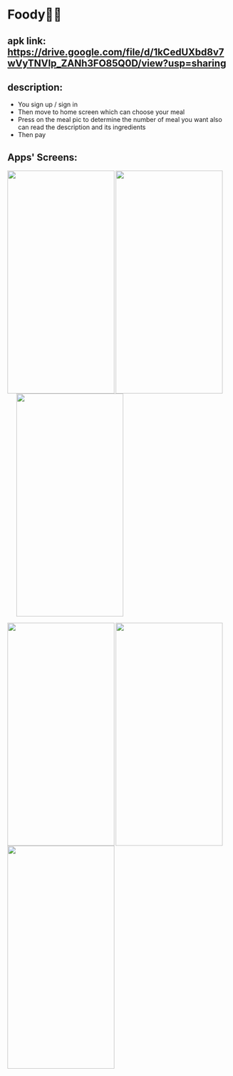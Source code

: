 # Foody🍔🍟

## apk link: https://drive.google.com/file/d/1kCedUXbd8v7wVyTNVIp_ZANh3FO85Q0D/view?usp=sharing

## description: 
- You sign up / sign in
- Then move to home screen which can choose your meal 
- Press on the meal pic to determine the number of meal you want also can read the description and its ingredients 
- Then pay 

## Apps' Screens:
<img align="left"  width="240" height="500" src="https://user-images.githubusercontent.com/55770440/137167049-462ccc3b-744c-4814-b4d3-675dc83c31a3.png"><img align="center"  width="240" height="500" src="https://user-images.githubusercontent.com/55770440/137167369-97e8e630-f498-4d56-8f24-979fc9351750.png"><img align="center" width="240" height="500" src="https://user-images.githubusercontent.com/55770440/137168385-fabea4c6-f577-45ef-9706-aac014441b8a.jpg" hspace="20">

<img align="left"  width="240" height="500" src="https://user-images.githubusercontent.com/55770440/137168946-721f2ced-9ddb-40d6-94bf-483c4bc6d2e1.png"><img align="left"  width="240" height="500" src="https://user-images.githubusercontent.com/55770440/137169472-77f785f3-09a1-466f-94e9-218122125ded.png"><img align="left"  width="240" height="500" src="https://user-images.githubusercontent.com/55770440/137169618-91a4afa6-1306-4d72-be92-ccf3a9543205.png">
